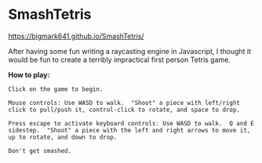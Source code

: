 # SmashTetris
https://bigmark641.github.io/SmashTetris/

After having some fun writing a raycasting engine in Javascript, I thought it would be fun to create a terribly impractical first person Tetris game.

**How to play:**

    Click on the game to begin.

    Mouse controls: Use WASD to walk.  "Shoot" a piece with left/right click to pull/push it, control-click to rotate, and space to drop.
        
    Press escape to activate keyboard controls: Use WASD to walk.  Q and E sidestep.  "Shoot" a piece with the left and right arrows to move it, up to rotate, and down to drop.

    Don't get smashed.